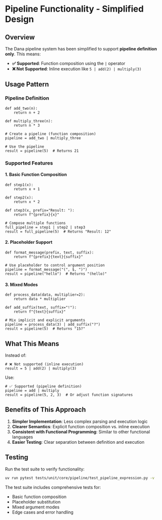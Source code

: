 # Pipeline Functionality - Simplified Design

## Overview
The Dana pipeline system has been simplified to support **pipeline definition only**. This means:

- **✅ Supported**: Function composition using the `|` operator
- **❌ Not Supported**: Inline execution like `5 | add(2) | multiply(3)`

## Usage Pattern

### Pipeline Definition
```dana
def add_two(n):
    return n + 2

def multiply_three(n):
    return n * 3

# Create a pipeline (function composition)
pipeline = add_two | multiply_three

# Use the pipeline
result = pipeline(5)  # Returns 21
```

### Supported Features

#### 1. Basic Function Composition
```dana
def step1(x):
    return x + 1

def step2(x):
    return x * 2

def step3(x, prefix="Result: "):
    return f"{prefix}{x}"

# Compose multiple functions
full_pipeline = step1 | step2 | step3
result = full_pipeline(5)  # Returns "Result: 12"
```

#### 2. Placeholder Support
```dana
def format_message(prefix, text, suffix):
    return f"{prefix}{text}{suffix}"

# Use placeholder to control argument position
pipeline = format_message("(", $, ")")
result = pipeline("hello")  # Returns "(hello)"
```

#### 3. Mixed Modes
```dana
def process_data(data, multiplier=2):
    return data * multiplier

def add_suffix(text, suffix="!"):
    return f"{text}{suffix}"

# Mix implicit and explicit arguments
pipeline = process_data(3) | add_suffix("?")
result = pipeline(5)  # Returns "15?"
```

## What This Means

Instead of:
```dana
# ❌ Not supported (inline execution)
result = 5 | add(2) | multiply(3)
```

Use:
```dana
# ✅ Supported (pipeline definition)
pipeline = add | multiply
result = pipeline(5, 2, 3)  # Or adjust function signatures
```

## Benefits of This Approach

1. **Simpler Implementation**: Less complex parsing and execution logic
2. **Clearer Semantics**: Explicit function composition vs. inline execution
3. **Consistent with Functional Programming**: Similar to other functional languages
4. **Easier Testing**: Clear separation between definition and execution

## Testing

Run the test suite to verify functionality:
```bash
uv run pytest tests/unit/core/pipeline/test_pipeline_expression.py -v
```

The test suite includes comprehensive tests for:
- Basic function composition
- Placeholder substitution
- Mixed argument modes
- Edge cases and error handling